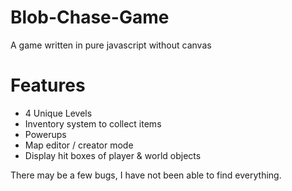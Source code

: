 # Blob-Chase-Game
A game written in pure javascript without canvas

# Features
- 4 Unique Levels
- Inventory system to collect items
- Powerups
- Map editor / creator mode
- Display hit boxes of player & world objects

There may be a few bugs, I have not been able to find everything.
